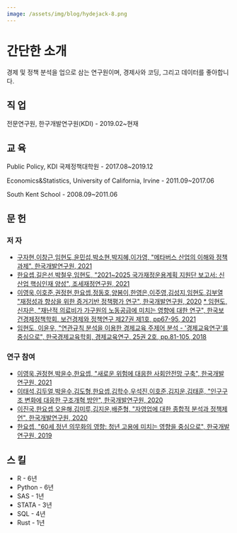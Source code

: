 ```yaml
---
image: /assets/img/blog/hydejack-8.png
---
```


# 간단한 소개
경제 및 정책 분석을 업으로 삼는 연구원이며, 경제사와 코딩, 그리고 데이터를 좋아합니다.

## 직 업
전문연구원, 한구개발연구원(KDI) - 2019.02~현재

## 교 육

Public Policy, KDI 국제정책대학원 - 2017.08~2019.12

Economics&Statistics, University of California, Irvine - 2011.09~2017.06

South Kent School - 2008.09~2011.06

## 문 헌
### 저 자
* [구자현,이창근,임현도,윤민섭,박소현,박지혜,이가영, "메타버스 산업의 이해와 정책과제", 한국개발연구원, 2021](https://www.kdi.re.kr/research/reportView?pub_no=17372)
* [한요셉,길은선,박철우,임현도, "2021~2025 국가재정운용계획 지원단 보고서: 신산업 핵심인재 양성", 조세재정연구원, 2021](https://www.kipf.re.kr/kor/Publication/KipfOtherData/kiPublish/CC/view.do?serialNo=526691)
* [이영욱,이호준,권정현,한요셉,정동호,양봄이,한영은,이주영,김성지,임현도,김부열 "재정성과 향상을 위한 증거기반 정책평가 연구", 한국개발연구원, 2020](https://www.kdi.re.kr/research/reportView?pub_no=16964)
[* 임현도, 신자은, "재난적 의료비가 가구원의 노동공급에 미치는 영향에 대한 연구", 한국보건경제정책학회, 보건경제와 정책연구 제27권 제1호, pp67-95, 2021](https://www.dbpia.co.kr/Journal/articleDetail?nodeId=NODE10650660)
* [임현도, 이윤우, "연관규칙 분석을 이용한 경제교육 주제어 분석 - '경제교육연구'를 중심으로", 한국경제교육학회, 경제교육연구, 25권 2호, pp.81-105, 2018](https://papersearch.net/thesis/article.asp?key=3627459)
### 연구 참여
* [이영욱,권정현,박윤수,한요셉, "새로운 위험에 대응한 사회안전망 구축", 한국개발연구원, 2021](https://www.kdi.re.kr/research/reportView?pub_no=17517)
* [이태석,김두얼,박윤수,김도형,한요셉,김학수,우석진,이호준,김지운,김태훈, "인구구조 변화에 대응한 구조개혁 방안", 한국개발연구원, 2020](https://www.kdi.re.kr/research/reportView?pub_no=17277)
* [이진국,한요셉,오윤해,김미루,김지운,배준형, "자영업에 대한 종합적 분석과 정책제언", 한국개발연구원, 2020](https://www.kdi.re.kr/research/reportView?pub_no=17140)
* [한요셉, "60세 정년 의무화의 영향: 청년 고용에 미치는 영향을 중심으로", 한국개발연구원, 2019](https://www.kdi.re.kr/research/reportView?pub_no=16456)
## 스 킬

* R - 6년
* Python - 6년
* SAS - 1년
* STATA - 3년
* SQL - 4년
* Rust - 1년